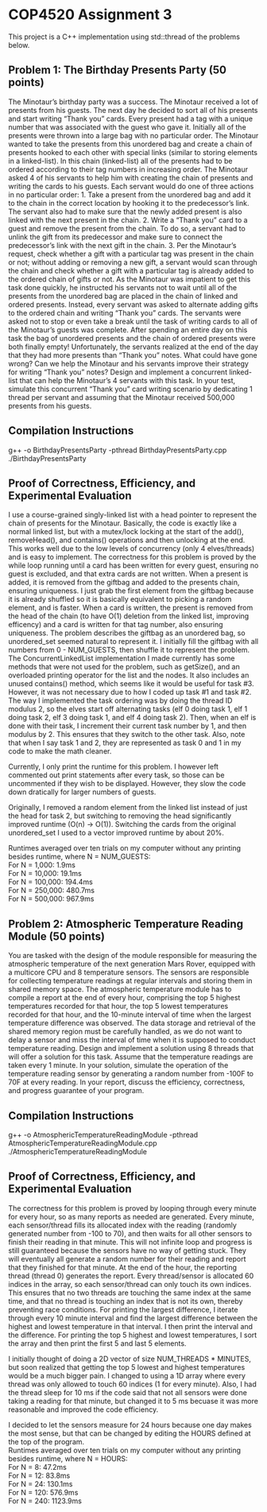 # COP4520 Assignment 3
This project is a C++ implementation using std::thread of the problems below.

## Problem 1: The Birthday Presents Party (50 points)
The Minotaur’s birthday party was a success. The Minotaur received a lot of presents from his guests. The next day he decided to sort all of his presents and start writing “Thank you” cards. Every present had a tag with a unique number that was associated with the guest who gave it. Initially all of the presents were thrown into a large bag with no particular order. The Minotaur wanted to take the presents from this unordered bag and create a chain of presents hooked to each other with special links (similar to storing elements in a linked-list). In this chain (linked-list) all of the presents had to be ordered according to their tag numbers in increasing order. The Minotaur asked 4 of his servants to help him with creating the chain of presents and writing the cards to his guests. Each servant would do one of three actions in no particular order: 1. Take a present from the unordered bag and add it to the chain in the correct location by hooking it to the predecessor’s link. The servant also had to make sure that the newly added present is also linked with the next present in the chain. 2. Write a “Thank you” card to a guest and remove the present from the chain. To do so, a servant had to unlink the gift from its predecessor and make sure to connect the predecessor’s link with the next gift in the chain. 3. Per the Minotaur’s request, check whether a gift with a particular tag was present in the chain or not; without adding or removing a new gift, a servant would scan through the chain and check whether a gift with a particular tag is already added to the ordered chain of gifts or not. As the Minotaur was impatient to get this task done quickly, he instructed his servants not to wait until all of the presents from the unordered bag are placed in the chain of linked and ordered presents. Instead, every servant was asked to alternate adding gifts to the ordered chain and writing “Thank you” cards. The servants were asked not to stop or even take a break until the task of writing cards to all of the Minotaur’s guests was complete. After spending an entire day on this task the bag of unordered presents and the chain of ordered presents were both finally empty! Unfortunately, the servants realized at the end of the day that they had more presents than “Thank you” notes. What could have gone wrong? Can we help the Minotaur and his servants improve their strategy for writing “Thank you” notes? Design and implement a concurrent linked-list that can help the Minotaur’s 4 servants with this task. In your test, simulate this concurrent “Thank you” card writing scenario by dedicating 1 thread per servant and assuming that the Minotaur received 500,000 presents from his guests.

## Compilation Instructions
g++ -o BirthdayPresentsParty -pthread BirthdayPresentsParty.cpp
<br> ./BirthdayPresentsParty

## Proof of Correctness, Efficiency, and Experimental Evaluation
I use a course-grained singly-linked list with a head pointer to represent the chain of presents for the Minotaur. Basically, the code is exactly like a normal linked list, but with a mutex/lock locking at the start of the add(), removeHead(), and contains() operations and then unlocking at the end. This works well due to the low levels of concurrency (only 4 elves/threads) and is easy to implement. 
The correctness for this problem is proved by the while loop running until a card has been written for every guest, ensuring no guest is excluded, and that extra cards are not written. When a present is added, it is removed from the giftbag and added to the presents chain, ensuring uniqueness. I just grab the first element from the giftbag because it is already shuffled so it is basically equivalent to picking a random element, and is faster. When a card is written, the present is removed from the head of the chain (to have O(1) deletion from the linked list, improving efficency) and a card is written for that tag number, also ensuring uniqueness. 
The problem describes the giftbag as an unordered bag, so unordered_set seemed natural to represent it. I initially fill the giftbag with all numbers from 0 - NUM_GUESTS, then shuffle it to represent the problem. 
The ConcurrentLinkedList implementation I made currently has some methods that were not used for the problem, such as getSize(), and an overloaded printing operator for the list and the nodes. It also includes an unused contains() method, which seems like it would be useful for task #3. However, it was not necessary due to how I coded up task #1 and task #2. 
The way I implemented the task ordering was by doing the thread ID modulus 2, so the elves start off alternating tasks (elf 0 doing task 1, elf 1 doing task 2, elf 3 doing task 1, and elf 4 doing task 2). Then, when an elf is done with their task, I increment their current task number by 1, and then modulus by 2. This ensures that they switch to the other task. Also, note that when I say task 1 and 2, they are represented as task 0 and 1 in my code to make the math cleaner.

Currently, I only print the runtime for this problem. I however left commented out print statements after every task, so those can be uncommented if they wish to be displayed. However, they slow the code down dratically for larger numbers of guests.

Originally, I removed a random element from the linked list instead of just the head for task 2, but switching to removing the head significantly improved runtime (O(n) -> O(1)). Switching the cards from the original unordered_set I used to a vector improved runtime by about 20%.

Runtimes averaged over ten trials on my computer without any printing besides runtime, where N = NUM_GUESTS:
<br> For N = 1,000:   1.9ms
<br> For N = 10,000:  19.1ms
<br> For N = 100,000: 194.4ms
<br> For N = 250,000: 480.7ms
<br> For N = 500,000: 967.9ms

## Problem 2: Atmospheric Temperature Reading Module (50 points)
You are tasked with the design of the module responsible for measuring the atmospheric temperature of the next generation Mars Rover, equipped with a multicore CPU and 8 temperature sensors. The sensors are responsible for collecting temperature readings at regular intervals and storing them in shared memory space. The atmospheric temperature module has to compile a report at the end of every hour, comprising the top 5 highest temperatures recorded for that hour, the top 5 lowest temperatures recorded for that hour, and the 10-minute interval of time when the largest temperature difference was observed. The data storage and retrieval of the shared memory region must be carefully handled, as we do not want to delay a sensor and miss the interval of time when it is supposed to conduct temperature reading. Design and implement a solution using 8 threads that will offer a solution for this task. Assume that the temperature readings are taken every 1 minute. In your solution, simulate the operation of the temperature reading sensor by generating a random number from -100F to 70F at every reading. In your report, discuss the efficiency, correctness, and progress guarantee of your program.

## Compilation Instructions
g++ -o AtmosphericTemperatureReadingModule -pthread AtmosphericTemperatureReadingModule.cpp
<br> ./AtmosphericTemperatureReadingModule

## Proof of Correctness, Efficiency, and Experimental Evaluation
The correctness for this problem is proved by looping through every minute for every hour, so as many reports as needed are generated. Every minute, each sensor/thread fills its allocated index with the reading (randomly generated number from -100 to 70), and then waits for all other sensors to finish their reading in that minute. This will not infinite loop and progress is still guaranteed because the sensors have no way of getting stuck. They will eventually all generate a random number for their reading and report that they finished for that minute.
At the end of the hour, the reporting thread (thread 0) generates the report. Every thread/sensor is allocated 60 indices in the array, so each sensor/thread can only touch its own indices. This ensures that no two threads are touching the same index at the same time, and that no thread is touching an index that is not its own, thereby preventing race conditions. 
For printing the largest difference, I iterate through every 10 minute interval and find the largest difference between the highest and lowest temperature in that interval. I then print the interval and the difference. For printing the top 5 highest and lowest temperatures, I sort the array and then print the first 5 and last 5 elements.

I initially thought of doing a 2D vector of size NUM_THREADS * MINUTES, but soon realized that getting the top 5 lowest and highest temperatures would be a much bigger pain. I changed to using a 1D array where every thread was only allowed to touch 60 indices (1 for every minute). Also, I had the thread sleep for 10 ms if the code said that not all sensors were done taking a reading for that minute, but changed it to 5 ms becuase it was more reasonable and improved the code efficiency.

I decided to let the sensors measure for 24 hours because one day makes the most sense, but that can be changed by editing the HOURS defined at the top of the program.
<br> Runtimes averaged over ten trials on my computer without any printing besides runtime, where N = HOURS:
<br> For N = 8:   47.2ms
<br> For N = 12:  83.8ms
<br> For N = 24:  130.1ms
<br> For N = 120: 576.9ms
<br> For N = 240: 1123.9ms
